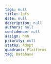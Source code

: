 ```yaml
---
tags: null
title: Ipfs
date: null
description: null
authors: null
confidence: null
assign: hnh
priority: null
status: Adopt
quadrant: Platforms
tag: Database
---
```

